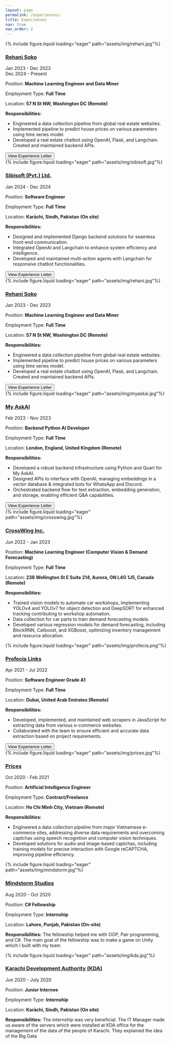 ```yaml
---
layout: page
permalink: /experiences/
title: Experiences
nav: true
nav_order: 2
---
```

<div class="project0">
    <div class="image-container0">
        {% include figure.liquid loading="eager" path="assets/img/rehani.jpg"%}
    </div>
    <div class="project-details0">
        <div class="heading">
        <a href="https://www.rehanisoko.com/"><h3>Rehani Soko</h3></a>
        <span class="timeline">Jan 2023 - Dec 2023</span><br />
        <span class="timeline">Dec 2024 - Present</span>
        </div>
        <p>Position: <strong>Machine Learning Engineer and Data Miner</strong></p>
        <p>Employment Type: <strong>Full Time</strong></p>        
        <p>Location: <strong>57 N St NW, Washington DC (Remote)</strong></p>
        <p><b>Responsibilities:</b></p>
        <ul>
            <li>Engineered a data collection pipeline from global real estate websites. </li>
            <li>Implemented pipeline to predict house prices on various parameters using time series model. </li>
            <li>Developed a real estate chatbot using OpenAI, Flask, and Langchain. Created and maintained backend APIs. </li>
        </ul>
        <a href="https://drive.google.com/file/d/1eC2SPHpVmAvqFoKGFKLWjaiPD0jsJvVj/view?usp=drive_link"><button>View Experience Letter</button></a>
    </div>
</div>

<div class="project0">
    <div class="image-container0">
        {% include figure.liquid loading="eager" path="assets/img/sibisoft.jpg"%}
    </div>
    <div class="project-details0">
        <div class="heading">
        <a href="https://www.sibisoft.com/"><h3>Sibisoft (Pvt.) Ltd.</h3></a>
        <span class="timeline">Jan 2024 - Dec 2024</span>
        </div>
        <p>Position: <strong>Software Engineer</strong></p>
        <p>Employment Type: <strong>Full Time</strong></p>
        <p>Location: <strong>Karāchi, Sindh, Pakistan (On site)</strong></p>
        <p><b>Responsibilities:</b></p>
        <ul>
            <li>Designed and implemented Django backend solutions for seamless front-end communication. </li>
            <li>Integrated OpenAI and Langchain to enhance system efficiency and intelligence. </li>
            <li>Developed and maintained multi-action agents with Langchain for responsive chatbot functionalities. </li>
        </ul>
        <a href="https://drive.google.com/file/d/1ywfyWRuUy56QQM5lXWXmzA-2mRM6RsJB/view?usp=drive_link"><button>View Experience Letter</button></a>
    </div>
</div>

<div class="project0">
    <div class="image-container0">
        {% include figure.liquid loading="eager" path="assets/img/rehani.jpg"%}
    </div>
    <div class="project-details0">
        <div class="heading">
        <a href="https://www.rehanisoko.com/"><h3>Rehani Soko</h3></a>
        <span class="timeline">Jan 2023 - Dec 2023</span>
        </div>
        <p>Position: <strong>Machine Learning Engineer and Data Miner</strong></p>
        <p>Employment Type: <strong>Full Time</strong></p>        
        <p>Location: <strong>57 N St NW, Washington DC (Remote)</strong></p>
        <p><b>Responsibilities:</b></p>
        <ul>
            <li>Engineered a data collection pipeline from global real estate websites. </li>
            <li>Implemented pipeline to predict house prices on various parameters using time series model. </li>
            <li>Developed a real estate chatbot using OpenAI, Flask, and Langchain. Created and maintained backend APIs. </li>
        </ul>
        <a href="https://drive.google.com/file/d/1eC2SPHpVmAvqFoKGFKLWjaiPD0jsJvVj/view?usp=drive_link"><button>View Experience Letter</button></a>
    </div>
</div>

<div class="project0">
    <div class="image-container0">
        {% include figure.liquid loading="eager" path="assets/img/myaskai.jpg"%}
    </div>
    <div class="project-details0">
        <div class="heading">
        <a href="https://myaskai.com/"><h3>My AskAI</h3></a>
        <span class="timeline">Feb 2023 - Nov 2023</span>
        </div>
        <p>Position: <strong>Backend Python AI Developer</strong></p>
        <p>Employment Type: <strong>Full Time</strong></p>        
        <p>Location: <strong>London, England, United Kingdom (Remote)</strong></p>
        <p><b>Responsibilities:</b></p>
        <ul>
            <li>Developed a robust backend infrastructure using Python and Quart for My AskAI. </li>
            <li>Designed APIs to interface with OpenAI, managing embeddings in a vector database & integrated bots for WhatsApp and Discord.</li>
            <li>Orchestrated backend flow for text extraction, embedding generation, and storage, enabling efficient Q&A capabilities.</li>
        </ul>
        <a href="https://drive.google.com/file/d/1kfDO0_83gHyh8TuhjsUlXYdJw67eJ98D/view"><button>View Experience Letter</button></a>
    </div>
</div>

<div class="project0">
    <div class="image-container0">
        {% include figure.liquid loading="eager" path="assets/img/crosswing.jpg"%}
    </div>
    <div class="project-details0">
        <div class="heading">
        <a href="https://crosswing.com/"><h3>CrossWing Inc.</h3></a>
        <span class="timeline">Jun 2022 - Jan 2023</span>
        </div>
        <p>Position: <strong>Machine Learning Engineer (Computer Vision & Demand Forecasting)</strong></p>
        <p>Employment Type: <strong>Full Time</strong></p>        
        <p>Location: <strong>238 Wellington St E Suite 214, Aurora, ON L4G 1J5, Canada (Remote)</strong></p>
        <p><b>Responsibilities:</b></p>
        <ul>
            <li>Trained vision models to automate car workshops, implementing YOLOv4 and YOLOv7 for object detection and DeepSORT for enhanced tracking contributing to workshop automation.</li>
            <li>Data collection for car parts to train demand forecasting models.</li>
            <li>Developed various regression models for demand forecasting, including BlockRNN, Catboost, and XGBoost, optimizing inventory management and resource allocation.</li>
        </ul>
    </div>
</div>

<div class="project0">
    <div class="image-container0">
        {% include figure.liquid loading="eager" path="assets/img/profecia.png"%}
    </div>
    <div class="project-details0">
        <div class="heading">
        <a href="https://profecialinks.com/"><h3>Profecia Links</h3></a>
        <span class="timeline">Apr 2021 - Jul 2022</span>
        </div>
        <p>Position: <strong>Software Engineer Grade A1</strong></p>
        <p>Employment Type: <strong>Full Time</strong></p>        
        <p>Location: <strong>Dubai, United Arab Emirates (Remote)</strong></p>
        <p><b>Responsibilities:</b></p>
        <ul>
            <li>Developed, implemented, and maintained web scrapers in JavaScript for extracting data from various e-commerce websites.</li>
            <li>Collaborated with the team to ensure efficient and accurate data extraction based on project requirements.</li>
        </ul>
        <a href="https://drive.google.com/file/d/1YA5uJGRtc2J6cd7PFpk4leNid7xbSE-E/view"><button>View Experience Letter</button></a>
    </div>
</div>

<div class="project0">
    <div class="image-container0">
        {% include figure.liquid loading="eager" path="assets/img/prices.jpg"%}
    </div>
    <div class="project-details0">
        <div class="heading">
        <a href="https://prices.vn/"><h3>Prices</h3></a>
        <span class="timeline">Oct 2020 - Feb 2021</span>
        </div>
        <p>Position: <strong>Artificial Intelligence Engineer</strong></p>
        <p>Employment Type: <strong>Contract/Freelance</strong></p>        
        <p>Location: <strong>Ho Chi Minh City, Vietnam (Remote)</strong></p>
        <p><b>Responsibilities:</b></p>
        <ul>
            <li>Engineered a data collection pipeline from major Vietnamese e-commerce sites, addressing diverse data requirements and overcoming captchas using speech recognition and computer vision techniques.</li>
            <li>Developed solutions for audio and image-based captchas, including training models for precise interaction with Google reCAPTCHA, improving pipeline efficiency.</li>
        </ul>
    </div>
</div>

<div class="project0">
    <div class="image-container0">
        {% include figure.liquid loading="eager" path="assets/img/mindstorm.jpg"%}
    </div>
    <div class="project-details0">
        <div class="heading">
        <a href="https://mindstormstudios.com/"><h3>Mindstorm Studios</h3></a>
        <span class="timeline">Aug 2020 - Oct 2020</span>
        </div>
        <p>Position: <strong>C# Fellowship</strong></p>
        <p>Employment Type: <strong>Internship</strong></p>        
        <p>Location: <strong>Lahore, Punjab, Pakistan (On-site)</strong></p>
        <p><b>Responsibilities:</b> The fellowship helped me with OOP, Pair programming, and C#. The main goal of the fellowship was to make a game on Unity which I built with my team</p>
    </div>
</div>

<div class="project0">
    <div class="image-container0">
        {% include figure.liquid loading="eager" path="assets/img/kda.jpg"%}
    </div>
    <div class="project-details0">
        <div class="heading">
        <a href="https://www.kda.gos.pk/"><h3>Karachi Development Authority (KDA)</h3></a>
        <span class="timeline">Jun 2020 - July 2020</span>
        </div>
        <p>Position: <strong>Junior Internee</strong></p>
        <p>Employment Type: <strong>Internship</strong></p>        
        <p>Location: <strong>Karāchi, Sindh, Pakistan (On site)</strong></p>
        <p><b>Responsibilities:</b> The internship was very beneficial. The IT Manager made us aware of the servers which were installed at KDA office for the management of the data of the people of Karachi. They explained the idea of the Big Data</p>
    </div>
</div>

